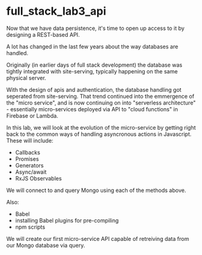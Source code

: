 # full_stack_lab3_api

Now that we have data persistence, it's time to open up access to it by designing a REST-based API.

A lot has changed in the last few years about the way databases are handled.

Originally (in earlier days of full stack development) the database was tightly integrated with site-serving, typically happening on the same physical server.

With the design of apis and authentication, the database handling got seperated from site-serving. That trend continued into the emmergence of the "micro service", and is now continuing on into "serverless architecture" - essentially micro-services deployed via API to "cloud functions" in Firebase or Lambda.

In this lab, we will look at the evolution of the micro-service by getting right back to the common ways of handling asyncronous actions in Javascript. These will include:

* Callbacks
* Promises
* Generators
* Async/await
* RxJS Observables

We will connect to and query Mongo using each of the methods above.

Also:

* Babel
* installing Babel plugins for pre-compiling
* npm scripts

We will create our first micro-service API capable of retreiving data from our Mongo database via query.